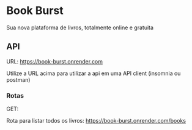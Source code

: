 # Book Burst

Sua nova plataforma de livros, totalmente online e gratuita

## API

URL: https://book-burst.onrender.com

Utilize a URL acima para utilizar a api em uma API client (insomnia ou postman)

### Rotas
 
GET:

Rota para listar todos os livros: https://book-burst.onrender.com/books